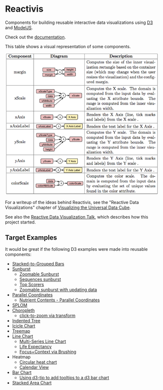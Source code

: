 Reactivis
=========

Components for building reusable interactive data visualizations using [D3](http://d3js.org/) and [ModelJS](https://github.com/curran/model).

Check out the [documentation](http://curran.github.io/reactivis/docs/reactivis.html).

This table shows a visual representation of some components.

<img src="components.png"></img>

For a writeup of the ideas behind Reactivis, see the "Reactive Data Visualizations" chapter of [Visualizing the Universal Data Cube](http://curran.github.io/phd/dissertation/dissertation.pdf).


See also the [Reactive Data Visualization Talk](), which describes how this project started.

## Target Examples

It would be great if the following D3 examples were made into reusable components:

 * [Stacked-to-Grouped Bars](http://bl.ocks.org/mbostock/3943967)
 * [Sunburst](http://bl.ocks.org/mbostock/4063423)
   * [Zoomable Sunburst](http://www.jasondavies.com/coffee-wheel/)
   * [Sequences sunburst](http://bl.ocks.org/kerryrodden/7090426)
   * [Top Scorers](http://sunburst-demo.herokuapp.com)
   * [Zoomable sunburst with updating data](bl.ocks.org/kerryrodden/477c1bfb081b783f80ad)
 * [Parallel Coordinates](http://mbostock.github.io/d3/talk/20111116/iris-parallel.html)
   * [Nutrient Contents - Parallel Coordinates](exposedata.com/parallel/)
 * [SPLOM](http://mbostock.github.io/d3/talk/20111116/iris-splom.html)
 * [Choropleth](bl.ocks.org/mbostock/4060606)
   * [click-to-zoom via transform](http://bl.ocks.org/mbostock/2206590)
 * [Indented Tree](bl.ocks.org/mbostock/1093025)
 * [Icicle Chart](http://mbostock.github.io/d3/talk/20111018/partition.html)
 * [Treemap](http://bl.ocks.org/mbostock/4063582)
 * [Line Chart](http://bl.ocks.org/mbostock/3883245)
   * [Multi-Series Line Chart](bl.ocks.org/mbostock/3884955)
   * [Life Expectancy](projects.flowingdata.com/life-expectancy/)
   * [Focus+Context via Brushing](http://bl.ocks.org/mbostock/1667367)
 * Heatmap
   * [Circular heat chart](prcweb.co.uk/circularheatchart/)
   * [Calendar View](bl.ocks.org/mbostock/4063318)
 * [Bar Chart](http://bl.ocks.org/mbostock/3885304)
   * [Using d3-tip to add tooltips to a d3 bar chart](http://bl.ocks.org/Caged/6476579)
 * [Stacked Area Chart](bl.ocks.org/mbostock/3885211)
